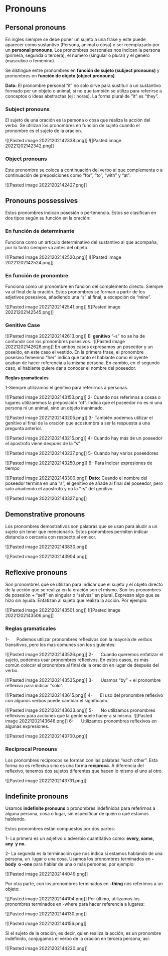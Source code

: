 # Pronouns
## Personal pronouns
En ingles siempre se debe poner un sujeto a una frase y este puede aparecer como sustantivo (Persona, animal o cosa) o ser reemplazado por un **personal pronouns**. Los pronombres personales nos indican la persona (primera, segunda o tercera), el numero (singular o plural) y el genero (masculino o femenino).

Se distingue entre pronombres en **función de sujeto (subject pronouns)** y pronombres en **función de objeto (object pronouns)**.

**Dato:** El pronombre personal “it” no solo sirve para sustituir a un sustantivo formado por un objeto o animal, si no que también se utiliza para referirse a conceptos o ideas abstractas (ej : horas). La forma plural de “it” es “they”.

### Subject pronouns
El sujeto de una oración es la persona o cosa que realiza la acción del verbo. Se utilizan los pronombres en función de sujeto cuando el pronombre es el sujeto de la oracion.

![[Pasted image 20221202142338.png]]
![[Pasted image 20221202142342.png]]
### Object pronouns
Este pronombre se coloca a continuación del verbo al que complementa o a continuación de preposiciones como “for”, “to”, “with” y “at”.

![[Pasted image 20221202142427.png]]
## Pronouns possessives
Estos pronombres indican posesión o pertenencia. Estos se clasifican en dos tipos según su función en la oración:
### En función de determinante
Funciona como un articulo determinativo del sustantivo al que acompaña, por lo tanto siempre va antes del objeto.

![[Pasted image 20221202142520.png]]
![[Pasted image 20221202142524.png]]
### En función de pronombre
Funciona como un pronombre en función del complemento directo. Siempre va al final de la oración. Estos pronombres se forman a partir de los adjetivos posesivos, añadiendo una “s” al final, a excepción de “mine”.

![[Pasted image 20221202142541.png]]
![[Pasted image 20221202142545.png]]
### Genitive Case

![[Pasted image 20221202142613.png]]
El **genitivo** “-s” no se ha de confundir con los pronombres posesivos.
![[Pasted image 20221202142626.png]]
En ambos casos expresamos un poseedor y un poseído, en este caso el vestido. En la primera frase, el pronombre posesivo femenino “her” indica que tanto el hablante como el oyente acaban de hacer referencia a la misma persona. En cambio, en el segundo caso, el hablante quiere dar a conocer el nombre del poseedor.

**Reglas gramaticales**

1-Siempre utilizamos el genitivo para referirnos a personas.

![[Pasted image 20221202143153.png]]
2- Cuando nos referimos a cosas o lugares utilizaremos la preposición “of”. Indica que el poseedor no es ni una persona ni un animal, sino un objeto inanimado.

![[Pasted image 20221202143205.png]]
3- También podemos utilizar el genitivo al final de la oración que acostumbra a ser la respuesta a una pregunta anterior.

![[Pasted image 20221202143215.png]]
4- Cuando hay más de un poseedor el apostrofo viene después de la “s”

![[Pasted image 20221202143237.png]]
5- Cuando hay varios poseedores

![[Pasted image 20221202143250.png]]
6- Para indicar expresiones de tiempo

![[Pasted image 20221202143300.png]]
**Dato:** Cuando el nombre del poseedor termina en una “s”, el genitivo se añade al final del poseedor, pero solo añadiendo el apostrofo y no la “-s” del genitivo.

![[Pasted image 20221202143327.png]]
## Demonstrative pronouns
Los pronombres demostrativos son palabras que se usan para aludir a un sujeto sin tener que mencionarlo. Estos pronombres permiten indicar distancia o cercanía con respecto al emisor.

![[Pasted image 20221202143830.png]]

![[Pasted image 20221202143904.png]]
## Reflexive pronouns
Son pronombres que se utilizan para indicar que el sujeto y el objeto directo de la acción que se realiza en la oración son el mismo. Son los pronombres de posesión + “self” en singular o “selves” en plural. Expresan algo que se hizo sin ayuda. Enfatizan al sujeto que realiza la acción. Por ejemplo:

![[Pasted image 20221202143501.png]]
![[Pasted image 20221202143506.png]]
### Reglas gramaticales

1-      Podemos utilizar pronombres reflexivos con la mayoría de verbos transitivos, pero los mas comunes son los siguientes:

![[Pasted image 20221202143526.png]]
2-      Cuando queremos enfatizar el sujeto, podemos usar pronombres reflexivos. En estos casos, es más común colocar el pronombre al final de la oración en lugar de después del verbo.

![[Pasted image 20221202143535.png]]
3-      Usamos “by” + el pronombre reflexivo para indicar “solo”.

![[Pasted image 20221202143615.png]]
4-      El uso del pronombre reflexivo con algunos verbos puede cambiar el significado.

![[Pasted image 20221202143633.png]]
5-      No utilizamos pronombres reflexivos para acciones que la gente suele hacer a si misma.
![[Pasted image 20221202143646.png]]
6-      Utilizamos pronombres reflexivos en algunas expresiones.

![[Pasted image 20221202143700.png]]
### Reciprocal Pronouns
Los pronombres recíprocos se forman con las palabras “each other”. Esta forma no es reflexiva sino es una forma **recíproca.** A diferencia del reflexivo, tenemos dos sujetos diferentes que hacen lo mismo el uno al otro.

![[Pasted image 20221202143731.png]]

## Indefinite pronouns
Usamos **indefinite pronouns** o pronombres indefinidos para referirnos a alguna persona, cosa o lugar, sin especificar de quién o qué estamos hablando.

Estos pronombres están compuestos por dos partes:

1- La primera es un adjetivo o adverbio cuantitativo como: **every, some, any  y no.**

2- La segunda es la terminación que nos indica si estamos hablando de una persona, un  lugar o una cosa. Usamos los pronombres terminados en **-body  o -one** para hablar de una o más personas, por ejemplo:

![[Pasted image 20221202144049.png]]

Por otra parte, con los pronombres terminados en **-thing** nos referimos a un objeto:

![[Pasted image 20221202144104.png]]
Por último, utilizamos los pronombres terminados en -where para hacer referencia a lugares:

![[Pasted image 20221202144130.png]]

![[Pasted image 20221202144156.png]]

Si el sujeto de la oración, es decir, quien realiza la acción, es un pronombre indefinido, conjugamos el verbo de la oración en tercera persona, así:

![[Pasted image 20221202144220.png]]





